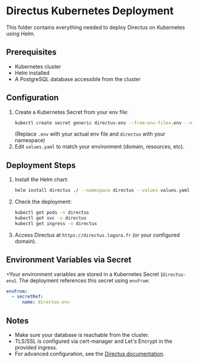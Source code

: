# Directus Kubernetes Deployment

This folder contains everything needed to deploy Directus on Kubernetes using Helm.

## Prerequisites
- Kubernetes cluster
- Helm installed
- A PostgreSQL database accessible from the cluster


## Configuration
1. Create a Kubernetes Secret from your env file:
   ```bash
   kubectl create secret generic directus-env --from-env-file=.env --namespace directus
   ```
   (Replace `.env` with your actual env file and `directus` with your namespace)
2. Edit `values.yaml` to match your environment (domain, resources, etc).

## Deployment Steps

1. Install the Helm chart:
   ```bash
   helm install directus ./ --namespace directus --values values.yaml
   ```

2. Check the deployment:
   ```bash
   kubectl get pods -n directus
   kubectl get svc -n directus
   kubectl get ingress -n directus
   ```

3. Access Directus at `https://directus.logora.fr` (or your configured domain).

## Environment Variables via Secret

+Your environment variables are stored in a Kubernetes Secret (`directus-env`). The deployment references this secret using `envFrom`:
```yaml
envFrom:
  - secretRef:
      name: directus-env
```

## Notes
- Make sure your database is reachable from the cluster.
- TLS/SSL is configured via cert-manager and Let's Encrypt in the provided ingress.
- For advanced configuration, see the [Directus documentation](https://docs.directus.io/self-hosted/kubernetes/).

